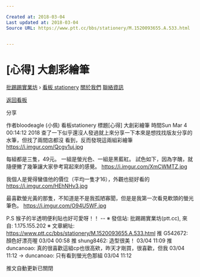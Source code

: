 ```yaml
---

Created at: 2018-03-04
Last updated at: 2018-03-04
Source URL: https://www.ptt.cc/bbs/stationery/M.1520093655.A.533.html


---
```


# [心得] 大創彩繪筆


[批踢踢實業坊](https://www.ptt.cc/) › [看板 stationery](https://www.ptt.cc/bbs/stationery/index.html) [關於我們](https://www.ptt.cc/about.html) [聯絡資訊](https://www.ptt.cc/contact.html)

[返回看板](https://www.ptt.cc/bbs/stationery/index.html)

分享

作者bloodeagle (小佩)
看板stationery
標題\[心得\] 大創彩繪筆
時間Sun Mar 4 00:14:12 2018
查了一下似乎還沒人發過就上來分享一下本來是想找找版友分享的水筆，但找了兩間店都沒 看到，反而發現這兩組彩繪筆 <https://i.imgur.com/Qcgv1uj.jpg>

每組都是三隻，49元。 一組是螢光色、一組是黑藍紅。 試色如下，因為字醜，就隨便撇了幾筆讓大家參考寫起來的感覺。 <https://i.imgur.com/XmCWMTZ.jpg>

我個人是覺得蠻值他的價位（平均一隻才16），外觀也挺好看的 <https://i.imgur.com/HEhNHv3.jpg>

最喜歡螢光黃的那隻，不知道是不是我孤陋寡聞，但是是我第一次看見軟頭的螢光筆色。 <https://i.imgur.com/O94U5WF.jpg>

P.S 猴子的半透明便利貼也好可愛呀！！ -- ※ 發信站: 批踢踢實業坊(ptt.cc), 來自: 1.175.155.202 ※ 文章網址: <https://www.ptt.cc/bbs/stationery/M.1520093655.A.533.html>
推 G542672: 顏色好漂亮喔 03/04 00:58
推 shung8462: 造型很美！ 03/04 11:09
推 duncanoao: 真的很喜歡這組cp也很高欸，昨天才剛買，很喜歡，但我 03/04 11:12
→ duncanoao: 只有看到螢光色那組 03/04 11:12

推文自動更新已關閉

